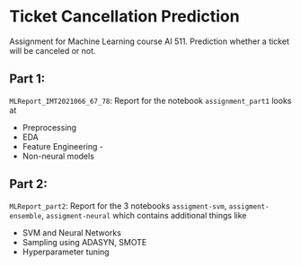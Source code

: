 # Ticket Cancellation Prediction
Assignment for Machine Learning course AI 511. Prediction whether a ticket will be canceled or not.

## Part 1:
`MLReport_IMT2021066_67_78`: Report for the notebook `assignment_part1` looks at 
- Preprocessing
-  EDA
-  Feature Engineering -
-  Non-neural models

## Part 2:
`MLReport_part2`: Report for the 3 notebooks `assigment-svm`, `assigment-ensemble`, `assigment-neural` which contains additional things like
- SVM and Neural Networks
- Sampling using ADASYN, SMOTE
- Hyperparameter tuning
